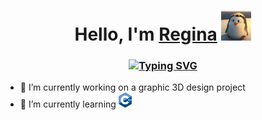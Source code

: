 <h1 align="center">Hello, I'm <a href="https://t.me/le_tum" target="_blank">Regina</a> 
<img src="https://github.com/refrain42/refrain42/blob/main/imgs/hi.gif" height="48"/></h1>

<h3 align="center"><a href="https://git.io/typing-svg"><img src="https://readme-typing-svg.herokuapp.com?font=Michroma&size=15&pause=1000&color=F7F7F7&center=true&width=435&lines=I'm+a+student+of+Ecole+42+programming+school" alt="Typing SVG" /></a></h3>

- 🧐 I’m currently working on a graphic 3D design project
- 📝 I’m currently learning <img src="https://github.com/refrain42/refrain42/blob/main/imgs/C%2B%2B.svg" height="24"/>


